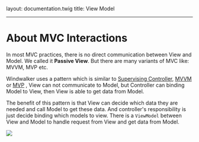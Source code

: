 layout: documentation.twig
title: View Model

---

# About MVC Interactions

In most MVC practices, there is no direct communication between View and Model. We called it **Passive View**. But there are many 
variants of MVC like: MVVM, MVP etc. 

Windwalker uses a pattern which is similar to [Supervising Controller](http://goo.gl/p6Rjwl), [MVVM](http://goo.gl/LJPG) or [MVP](http://goo.gl/y3VzE)
, View can not communicate to Model, but Controller can binding Model to View, then View is able to get data from Model.

The benefit of this pattern is that View can decide which data they are needed and call Model to get these data.
 And controller's responsibility is just decide binding which models to view. There is a `ViewModel` between View and Model 
 to handle request from View and get data from Model.

![](http://upload.wikimedia.org/wikipedia/commons/thumb/b/b5/ModelViewControllerDiagram2.svg/350px-ModelViewControllerDiagram2.svg.png)
